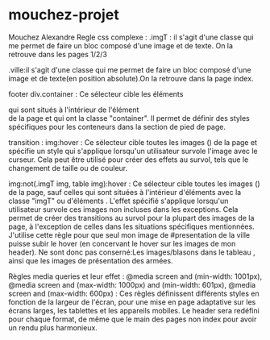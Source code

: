 # mouchez-projet
 Mouchez Alexandre
 Regle css complexe :
.imgT : il s'agit d'une classe qui me permet de faire un bloc composé d'une image et de texte. On la retrouve dans les pages 1/2/3

.ville:il s'agit d'une classe qui me permet de faire un bloc composé d'une image et de texte(en position absolute).On la retrouve dans la page index.

footer div.container : Ce sélecteur cible les éléments <div> qui sont situés à l'intérieur de l'élément <footer> de la page et qui ont la classe "container". Il permet de définir des styles spécifiques pour les conteneurs dans la section de pied de page.

transition : 
img:hover : Ce sélecteur cible toutes les images (<img>) de la page et spécifie un style qui s'applique lorsqu'un utilisateur survole l'image avec le curseur. Cela peut être utilisé pour créer des effets au survol, tels que le changement de taille ou de couleur.

img:not(.imgT img, table img):hover : Ce sélecteur cible toutes les images (<img>) de la page, sauf celles qui sont situées à l'intérieur d'éléments avec la classe "imgT" ou d'éléments <table>. L'effet spécifié s'applique lorsqu'un utilisateur survole ces images non incluses dans les exceptions. Cela permet de créer des transitions au survol pour la plupart des images de la page, à l'exception de celles dans les situations spécifiques mentionnées.
J'utilise cette règle pour que seul mon image de #presentation de la ville puisse subir le hover (en concervant le hover sur les images de mon header). Ne sont donc pas conserné:Les images/blasons dans le tableau , ainsi que les images de présentation des armées. 

Règles media queries et leur effet :
@media screen and (min-width: 1001px), @media screen and (max-width: 1000px) and (min-width: 601px), @media screen and (max-width: 600px) : Ces règles définissent différents styles en fonction de la largeur de l'écran, pour une mise en page adaptative sur les écrans larges, les tablettes et les appareils mobiles.
Le header sera redéfini pour chaque format, de même que le main des pages non index pour avoir un rendu plus harmonieux.

